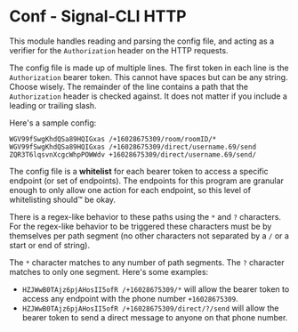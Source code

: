 # Conf - Signal-CLI HTTP

This module handles reading and parsing the config file, and acting as a verifier for the `Authorization` header on the HTTP requests.

The config file is made up of multiple lines. The first token in each line is the `Authorization` bearer token. This cannot have spaces but can be any string. Choose wisely. The remainder of the line contains a path that the `Authorization` header is checked against. It does not matter if you include a leading or trailing slash.
   
Here's a sample config:

```
WGV99fSwgKhdQSa89HQIGxas /+16028675309/room/roomID/*
WGV99fSwgKhdQSa89HQIGxas /+16028675309/direct/username.69/send
ZQR3T6lqsvnXcgcWhpPOWWdv +16028675309/direct/username.69/send/
```

The config file is a **whitelist** for each bearer token to access a specific endpoint (or set of endpoints). The endpoints for this program are granular enough to only allow one action for each endpoint, so this level of whitelisting should™ be okay.

There is a regex-like behavior to these paths using the `*` and `?` characters. For the regex-like behavior to be triggered these characters must be by themselves per path segment (no other characters not separated by a `/` or a start or end of string).

The `*` character matches to any number of path segments. The `?` character matches to only one segment. Here's some examples:

* `HZJWwB0TAjz6pjAHosII5ofR /+16028675309/*` will allow the bearer token to access any endpoint with the phone number `+16028675309`.
* `HZJWwB0TAjz6pjAHosII5ofR /+16028675309/direct/?/send` will allow the bearer token to send a direct message to anyone on that phone number.